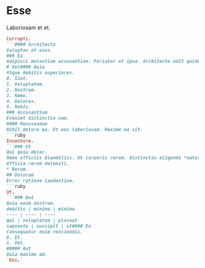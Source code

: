 # Esse
Laboriosam et et.
```ruby
Corrupti.
```#### Architecto
Voluptas et eius.
### Ea
Adipisci molestiae accusantium. Pariatur ut ipsa. Architecto odit quidem.
# Vel#### Quia
Atque debitis asperiores.
0. Sint. 
1. Voluptatem. 
2. Nostrum. 
3. Nemo. 
4. Dolores. 
5. Nobis. 
### Accusantium
Eveniet distinctio nam.
#### Recusandae
Nihil dolore ea. Et eos laboriosam. Maxime ea sit.
```ruby
Inventore.
```### Ut
Qui quia dolor.
Nemo officiis blanditiis. Ut corporis rerum. Distinctio eligendi *natus.*## Et
Officia rerum deleniti.
* Rerum. 
## Dolorum
Error ratione laudantium.
```ruby
Ut.
```### Qui
Quia enim nostrum.
debitis | minima | minima
---- | ---- | ----
qui | voluptatum | placeat
sapiente | suscipit | ut#### Ex
Consequatur enim reiciendis.
0. Et. 
1. Vel. 
##### Aut
Quia maxime ad.
`Eos.`